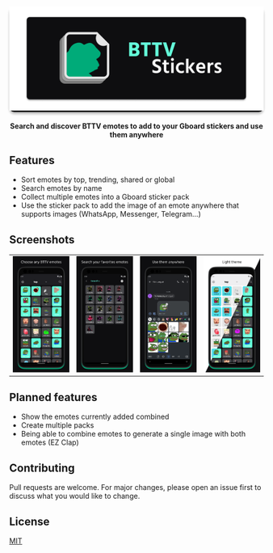 <p align="center" style="background: #0E0E10; border-radius: 10px; box-shadow: 0px 4px 4px rgba(0, 0, 0, 0.25);">
    <img src="./assets/images/banner.png" />
</p>

<h4 align="center">
Search and discover BTTV emotes to add to your Gboard stickers and use them anywhere
</h4>

## Features
- Sort emotes by top, trending, shared or global
- Search emotes by name
- Collect multiple emotes into a Gboard sticker pack
- Use the sticker pack to add the image of an emote anywhere that supports images (WhatsApp, Messenger, Telegram...)

## Screenshots

<div style="text-align: center">
    <table>
        <tr>
            <td style="text-align: center">
                <img src="./assets/images/sc1.png" width="250" />
            </td>
            <td style="text-align: center">
                <img src="./assets/images/sc2.png" width="250" />
            </td>
            <td style="text-align: center">
                <img src="./assets/images/sc3.png" width="250" />
            </td>
            <td style="text-align: center">
                <img src="./assets/images/sc4.png" width="250" />
            </td>
        </tr>
    </table>
</div>

## Planned features
- Show the emotes currently added combined  
- Create multiple packs
- Being able to combine emotes to generate a single image with both emotes (EZ Clap)

## Contributing
Pull requests are welcome. For major changes, please open an issue first to discuss what you would like to change.

## License
[MIT](https://choosealicense.com/licenses/mit/)
